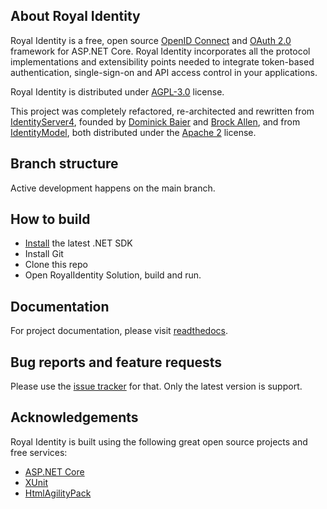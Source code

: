 ## About Royal Identity

Royal Identity is a free, 
open source [OpenID Connect](http://openid.net/connect/) 
and [OAuth 2.0](https://tools.ietf.org/html/rfc6749) framework for ASP.NET Core.
Royal Identity incorporates all the protocol implementations and extensibility points
needed to integrate token-based authentication,
single-sign-on and API access control in your applications.

Royal Identity is distributed under [AGPL-3.0](https://opensource.org/license/agpl-v3) license.

This project was completely refactored, re-architected and rewritten from 
[IdentityServer4](https://github.com/IdentityServer/IdentityServer4), 
founded by [Dominick Baier](https://twitter.com/leastprivilege) 
and [Brock Allen](https://twitter.com/brocklallen),
and from [IdentityModel](https://github.com/DuendeSoftware/foss/tree/main/identity-model),
both distributed under the [Apache 2](https://opensource.org/licenses/Apache-2.0) license.

## Branch structure
Active development happens on the main branch.

## How to build

* [Install](https://www.microsoft.com/net/download/core#/current) the latest .NET SDK
* Install Git
* Clone this repo
* Open RoyalIdentity Solution, build and run.

## Documentation
For project documentation, please visit [readthedocs](https://....readthedocs.io).

## Bug reports and feature requests
Please use the [issue tracker](https://github.com/Royal-Code/RoyalIdentity/issues) for that. 
Only the latest version is support.

## Acknowledgements
Royal Identity is built using the following great open source projects and free services:

* [ASP.NET Core](https://github.com/dotnet/aspnetcore)
* [XUnit](https://xunit.github.io/)
* [HtmlAgilityPack](https://html-agility-pack.net/)